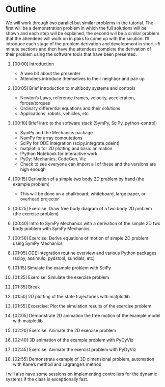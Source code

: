 Outline
=======

We will work through two parallel but similar problems in the tutorial. The
first will be a demonstration problem in which the full solutions will be shown
and each step will be explained, the second will be a similar problem that the
attendees will work on in pairs to come up with the solution. I’ll introduce
each stage of the problem derivation and development in short ~5 minute
sections and then have the attendees complete the derivation of their problem
using the software tools that have been presented.

1. [00:00] Introduction

   - A wee bit about the presenter
   - Attendees introduce themselves to their neighbor and pair up

2. [00:05] Brief introduction to multibody systems and controls

   - Newton’s Laws, reference frames, velocity, acceleration, forces/torques
   - Ordinary differential equations and their solutions
   - Applications: robots, vehicles, etc

3. [00:10] Brief intro to the software stack (SymPy, SciPy, python-control)

   - SymPy and the Mechanics package
   - NumPy for array computations
   - SciPy for ODE integration (scipy.integrate.odeint)
   - matplotlib for 2D plotting and basic animation
   - IPython Notebook for interactive work
   - PyDy: Mechanics, CodeGen, Viz
   - Check to see everyone can import all of these and the versions are high
     enough

4. [00:15] Derivation of a simple two body 2D problem by hand (the example
   problem)

   - This will be done on a chalkboard, whiteboard, large paper, or overhead
     projector

5. [00:25] Exercise: Draw free body diagram of a two body 2D problem (the
   exercise problem)
6. [00:40] Intro to SymPy Mechanics with a derivation of the simple 2D two body
   problem with SymPy Mechanics
7. [00:50] Exercise: Derive equations of motion of simple 2D problem using SymPy
   Mechanics
8. [01:05] ODE integration routine overview and various Python packages (scipy,
   assimulo, pydstool, sundials, etc)
9. [01:15] Simulate the example problem with SciPy
10. [01:25] Exercise: Simulate the exercise problem
11. [01:35] Break
11. [01:50] 2D plotting of the state trajectories with matplotlib
12. [01:55] Excercise: Plot the simulation results of the exercise problem
13. [02:05] Demonstrate 2D animation the free motion of the example model with
    matplotlib
14. [02:20] Exercise: Animate the 2D exercise problem
15. [02:40] 3D animation of the example problem with PyDyViz
16. [02:45] Exercise: Animate the exercist problem with PyDyViz
17. [02:55] Demonstrate example of 3D dimensional problem, automation with
    Kane’s method and Lagrange’s method

I will also have some sessions on implementing controllers for the dynamic
systems if the class is exceptionally fast.

